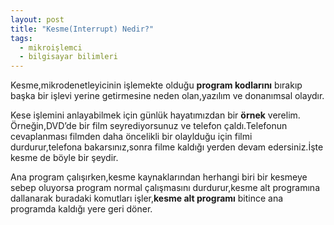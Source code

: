 ```yaml
---
layout: post
title: "Kesme(Interrupt) Nedir?"
tags:
  - mikroişlemci
  - bilgisayar bilimleri
---
```


Kesme,mikrodenetleyicinin işlemekte olduğu **program kodlarını** bırakıp başka bir
işlevi yerine getirmesine neden olan,yazılım ve donanımsal olaydır.

Kese işlemini anlayabilmek için günlük hayatımızdan bir **örnek** verelim.
Örneğin,DVD’de bir film seyrediyorsunuz ve telefon çaldı.Telefonun cevaplanması filmden daha
öncelikli bir olaylduğu için filmi durdurur,telefona bakarsınız,sonra filme kaldığı yerden devam edersiniz.İşte kesme de böyle bir şeydir.

Ana program çalışırken,kesme kaynaklarından herhangi biri bir kesmeye sebep oluyorsa program normal çalışmasını durdurur,kesme alt programına dallanarak buradaki komutları işler,**kesme alt programı** bitince ana programda kaldığı yere geri döner.